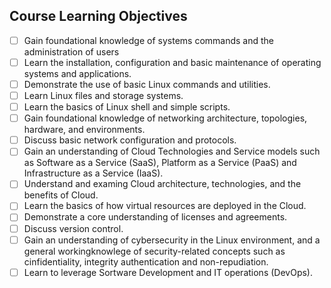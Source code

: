 ## Course Learning Objectives

- [ ] Gain foundational knowledge of systems commands and the administration of users
- [ ] Learn the installation, configuration and basic maintenance of operating systems and applications.
- [ ] Demonstrate the use of basic Linux commands and utilities.
- [ ] Learn Linux files and storage systems.
- [ ] Learn the basics of Linux shell and simple scripts.
- [ ] Gain foundational knowledge of networking architecture, topologies, hardware, and environments.
- [ ] Discuss basic network configuration and protocols.
- [ ] Gain an understanding of Cloud Technologies and Service models such as Software as a Service (SaaS), Platform as a Service (PaaS) and Infrastructure as a Service (IaaS).
- [ ] Understand and examing Cloud architecture, technologies, and the benefits of Cloud.
- [ ] Learn the basics of how virtual resources are deployed in the Cloud.
- [ ] Demonstrate a core understanding of licenses and agreements.
- [ ] Discuss version control.
- [ ] Gain an understanding of cybersecurity in the Linux environment, and a general workingknowlege of security-related concepts such as cinfidentiality, integrity authentication and non-repudiation.
- [ ] Learn to leverage Sortware Development and IT operations (DevOps).
